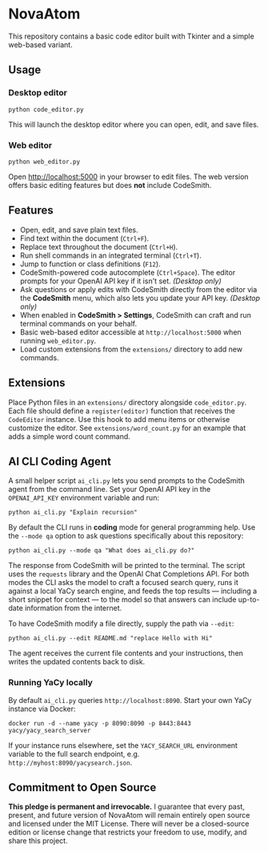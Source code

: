 # NovaAtom

This repository contains a basic code editor built with Tkinter and a simple
web-based variant.

## Usage

### Desktop editor

```
python code_editor.py
```

This will launch the desktop editor where you can open, edit, and save files.

### Web editor

```
python web_editor.py
```

Open <http://localhost:5000> in your browser to edit files. The web version
offers basic editing features but does **not** include CodeSmith.

## Features

- Open, edit, and save plain text files.
- Find text within the document (`Ctrl+F`).
- Replace text throughout the document (`Ctrl+H`).
- Run shell commands in an integrated terminal (`Ctrl+T`).
- Jump to function or class definitions (`F12`).
- CodeSmith-powered code autocomplete (`Ctrl+Space`). The editor prompts for your OpenAI API key if it isn't set. *(Desktop only)*
- Ask questions or apply edits with CodeSmith directly from the editor via the **CodeSmith** menu, which also lets you update your API key. *(Desktop only)*
- When enabled in **CodeSmith > Settings**, CodeSmith can craft and run terminal commands on your behalf.
- Basic web-based editor accessible at `http://localhost:5000` when running `web_editor.py`.
- Load custom extensions from the `extensions/` directory to add new commands.

## Extensions

Place Python files in an `extensions/` directory alongside `code_editor.py`. Each
file should define a `register(editor)` function that receives the
`CodeEditor` instance. Use this hook to add menu items or otherwise customize
the editor. See `extensions/word_count.py` for an example that adds a simple
word count command.

## AI CLI Coding Agent

A small helper script `ai_cli.py` lets you send prompts to the CodeSmith agent from the command line.
Set your OpenAI API key in the `OPENAI_API_KEY` environment variable and run:

```
python ai_cli.py "Explain recursion"
```

By default the CLI runs in **coding** mode for general programming help. Use the
`--mode qa` option to ask questions specifically about this repository:

```
python ai_cli.py --mode qa "What does ai_cli.py do?"
```

The response from CodeSmith will be printed to the terminal. The script uses the
`requests` library and the OpenAI Chat Completions API. For both modes the CLI
asks the model to craft a focused search query, runs it against a local YaCy
search engine, and feeds the top results — including a short snippet for context
— to the model so that answers can include up-to-date information from the internet.

To have CodeSmith modify a file directly, supply the path via `--edit`:

```
python ai_cli.py --edit README.md "replace Hello with Hi"
```

The agent receives the current file contents and your instructions, then writes
the updated contents back to disk.

### Running YaCy locally

By default `ai_cli.py` queries `http://localhost:8090`. Start your own YaCy
instance via Docker:

```
docker run -d --name yacy -p 8090:8090 -p 8443:8443 yacy/yacy_search_server
```

If your instance runs elsewhere, set the `YACY_SEARCH_URL` environment variable
to the full search endpoint, e.g. `http://myhost:8090/yacysearch.json`.

## Commitment to Open Source

**This pledge is permanent and irrevocable.** I guarantee that every past,
present, and future version of NovaAtom will remain entirely open source and
licensed under the MIT License. There will never be a closed-source edition or
license change that restricts your freedom to use, modify, and share this
project.
